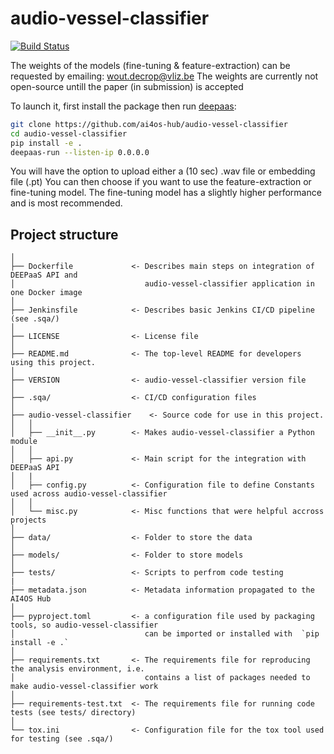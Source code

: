 # audio-vessel-classifier
[![Build Status](https://jenkins.services.ai4os.eu/buildStatus/icon?job=AI4OS-hub/audio-vessel-classification/main)](https://jenkins.services.ai4os.eu/job/AI4OS-hub/job/audio-vessel-classification/job/main/)

The weights of the models (fine-tuning & feature-extraction) can be requested by emailing: wout.decrop@vliz.be
The weights are currently not open-source untill the paper (in submission) is accepted

To launch it, first install the package then run [deepaas](https://github.com/ai4os/DEEPaaS):
```bash
git clone https://github.com/ai4os-hub/audio-vessel-classifier
cd audio-vessel-classifier
pip install -e .
deepaas-run --listen-ip 0.0.0.0
```

You will have the option to upload either a (10 sec) .wav file or  embedding file (.pt)
You can then choose if you want to use the feature-extraction or fine-tuning model. The fine-tuning model has a slightly higher performance and is most recommended.

## Project structure
```
│
├── Dockerfile             <- Describes main steps on integration of DEEPaaS API and
│                             audio-vessel-classifier application in one Docker image
│
├── Jenkinsfile            <- Describes basic Jenkins CI/CD pipeline (see .sqa/)
│
├── LICENSE                <- License file
│
├── README.md              <- The top-level README for developers using this project.
│
├── VERSION                <- audio-vessel-classifier version file
│
├── .sqa/                  <- CI/CD configuration files
│
├── audio-vessel-classifier    <- Source code for use in this project.
│   │
│   ├── __init__.py        <- Makes audio-vessel-classifier a Python module
│   │
│   ├── api.py             <- Main script for the integration with DEEPaaS API
│   |
│   ├── config.py          <- Configuration file to define Constants used across audio-vessel-classifier
│   │
│   └── misc.py            <- Misc functions that were helpful accross projects
│
├── data/                  <- Folder to store the data
│
├── models/                <- Folder to store models
│   
├── tests/                 <- Scripts to perfrom code testing
|
├── metadata.json          <- Metadata information propagated to the AI4OS Hub
│
├── pyproject.toml         <- a configuration file used by packaging tools, so audio-vessel-classifier
│                             can be imported or installed with  `pip install -e .`                             
│
├── requirements.txt       <- The requirements file for reproducing the analysis environment, i.e.
│                             contains a list of packages needed to make audio-vessel-classifier work
│
├── requirements-test.txt  <- The requirements file for running code tests (see tests/ directory)
│
└── tox.ini                <- Configuration file for the tox tool used for testing (see .sqa/)
```
